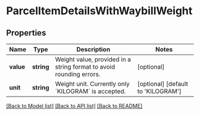 # ParcelItemDetailsWithWaybillWeight

## Properties
Name | Type | Description | Notes
------------ | ------------- | ------------- | -------------
**value** | **string** | Weight value, provided in a string format to avoid rounding errors. | [optional] 
**unit** | **string** | Weight unit. Currently only &#x60;KILOGRAM&#x60; is accepted. | [optional] [default to 'KILOGRAM']

[[Back to Model list]](../../README.md#documentation-for-models) [[Back to API list]](../../README.md#documentation-for-api-endpoints) [[Back to README]](../../README.md)

